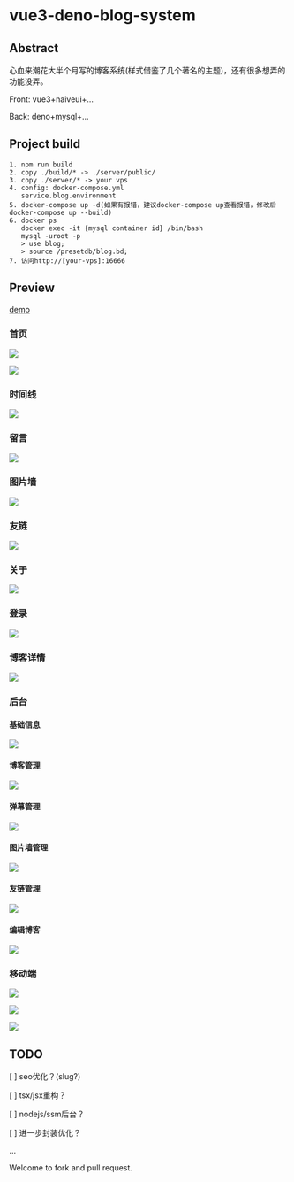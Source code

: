 # vue3-deno-blog-system

## Abstract

心血来潮花大半个月写的博客系统(样式借鉴了几个著名的主题)，还有很多想弄的功能没弄。

Front:  vue3+naiveui+...

Back: deno+mysql+...

## Project build

```
1. npm run build
2. copy ./build/* -> ./server/public/
3. copy ./server/* -> your vps
4. config: docker-compose.yml
   service.blog.environment
5. docker-compose up -d(如果有报错，建议docker-compose up查看报错，修改后docker-compose up --build)
6. docker ps
   docker exec -it {mysql container id} /bin/bash
   mysql -uroot -p
   > use blog;
   > source /presetdb/blog.bd;
7. 访问http://[your-vps]:16666
```

## Preview

[demo](http://aurora20.nbsps.top:16666/)

### 首页

![](https://pic.imgdb.cn/item/6186b1452ab3f51d918ee420.jpg)

![](https://pic.imgdb.cn/item/6186b1692ab3f51d918f16a1.jpg)

### 时间线

![](https://pic.imgdb.cn/item/6186b17d2ab3f51d918f3192.jpg)

### 留言

![](https://pic.imgdb.cn/item/6186b1a62ab3f51d918f6726.jpg)

### 图片墙

![](https://pic.imgdb.cn/item/6186b3952ab3f51d91924a45.jpg)

### 友链

![](https://pic.imgdb.cn/item/6186b20b2ab3f51d918fff87.jpg)

### 关于

![](https://pic.imgdb.cn/item/6186b3bc2ab3f51d91927c3b.jpg)

### 登录

![](https://pic.imgdb.cn/item/6186b2462ab3f51d91905e8e.jpg)

### 博客详情

![](https://pic.imgdb.cn/item/6186b4112ab3f51d9192f24e.jpg)

### 后台

#### 基础信息

![](https://pic.imgdb.cn/item/6186b2c12ab3f51d9191098d.jpg)

#### 博客管理

![](https://pic.imgdb.cn/item/6186b2a02ab3f51d9190dda7.jpg)

#### 弹幕管理

![](https://pic.imgdb.cn/item/6186b2d92ab3f51d91912b7d.jpg)

#### 图片墙管理

![](https://pic.imgdb.cn/item/6186b2f72ab3f51d919156e5.jpg)

#### 友链管理

![](https://pic.imgdb.cn/item/6186b4482ab3f51d919339e1.jpg)

#### 编辑博客

![](https://pic.imgdb.cn/item/6186b3402ab3f51d9191ce0c.jpg)

### 移动端

![](https://pic.imgdb.cn/item/6186b4822ab3f51d9193870e.jpg)

![](https://pic.imgdb.cn/item/6186b4a92ab3f51d9193b740.jpg)

![](https://pic.imgdb.cn/item/6186b4c82ab3f51d9193e55d.jpg)

## TODO

[ ] seo优化？(slug?)

[ ] tsx/jsx重构？

[ ] nodejs/ssm后台？

[ ] 进一步封装优化？

...

Welcome to fork and pull request. 
